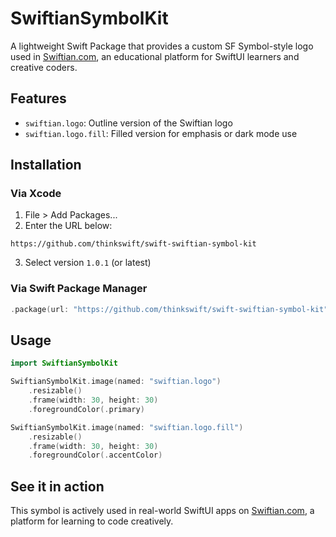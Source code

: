 
# SwiftianSymbolKit

A lightweight Swift Package that provides a custom SF Symbol-style logo used in [Swiftian.com](https://swiftian.com), an educational platform for SwiftUI learners and creative coders.

## Features

- `swiftian.logo`: Outline version of the Swiftian logo
- `swiftian.logo.fill`: Filled version for emphasis or dark mode use

## Installation

### Via Xcode

1. File > Add Packages...
2. Enter the URL below:

```
https://github.com/thinkswift/swift-swiftian-symbol-kit
```

3. Select version `1.0.1` (or latest)

### Via Swift Package Manager

```swift
.package(url: "https://github.com/thinkswift/swift-swiftian-symbol-kit", from: "1.0.1")
```

## Usage

```swift
import SwiftianSymbolKit

SwiftianSymbolKit.image(named: "swiftian.logo")
    .resizable()
    .frame(width: 30, height: 30)
    .foregroundColor(.primary)

SwiftianSymbolKit.image(named: "swiftian.logo.fill")
    .resizable()
    .frame(width: 30, height: 30)
    .foregroundColor(.accentColor)
```

## See it in action

This symbol is actively used in real-world SwiftUI apps on [Swiftian.com](https://swiftian.com), a platform for learning to code creatively.

